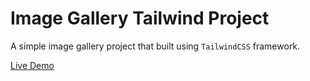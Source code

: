 # Image Gallery Tailwind Project

A simple image gallery project that built using `TailwindCSS` framework.

[Live Demo](https://mahelhelou.github.io/image-gallery/)
